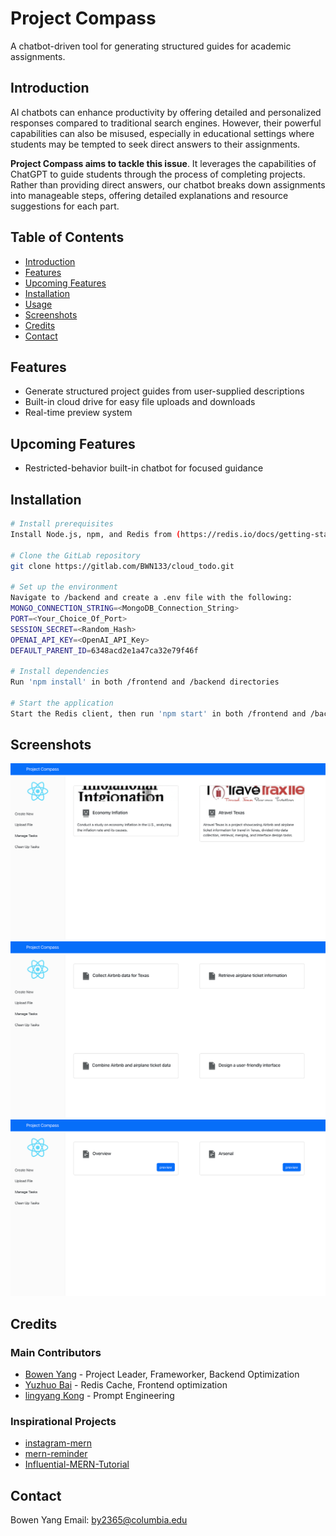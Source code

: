 # Project Compass

A chatbot-driven tool for generating structured guides for academic assignments.

## Introduction

AI chatbots can enhance productivity by offering detailed and personalized responses compared to traditional search engines. However, their powerful capabilities can also be misused, especially in educational settings where students may be tempted to seek direct answers to their assignments.

**Project Compass aims to tackle this issue**. It leverages the capabilities of ChatGPT to guide students through the process of completing projects. Rather than providing direct answers, our chatbot breaks down assignments into manageable steps, offering detailed explanations and resource suggestions for each part.

## Table of Contents

- [Introduction](#introduction)
- [Features](#features)
- [Upcoming Features](#upcoming-features)
- [Installation](#installation)
- [Usage](#usage)
- [Screenshots](#screenshots)
- [Credits](#credits)
- [Contact](#contact)

## Features

- Generate structured project guides from user-supplied descriptions
- Built-in cloud drive for easy file uploads and downloads
- Real-time preview system

## Upcoming Features

- Restricted-behavior built-in chatbot for focused guidance

## Installation

```bash
# Install prerequisites
Install Node.js, npm, and Redis from (https://redis.io/docs/getting-started/installation/install-redis-on-mac-os/)

# Clone the GitLab repository
git clone https://gitlab.com/BWN133/cloud_todo.git

# Set up the environment
Navigate to /backend and create a .env file with the following:
MONGO_CONNECTION_STRING=<MongoDB_Connection_String>
PORT=<Your_Choice_Of_Port>
SESSION_SECRET=<Random_Hash>
OPENAI_API_KEY=<OpenAI_API_Key>
DEFAULT_PARENT_ID=6348acd2e1a47ca32e79f46f

# Install dependencies
Run 'npm install' in both /frontend and /backend directories

# Start the application
Start the Redis client, then run 'npm start' in both /frontend and /backend directories.
```
## Screenshots
![Home Page](./ss/mainPage.png)
![Step Page](./ss/second.png)
![File Page](./ss/overView.png)


## Credits

### Main Contributors

- [Bowen Yang](www.linkedin.com/in/bowen-yang133) - Project Leader, Frameworker, Backend Optimization
- [Yuzhuo Bai](https://www.linkedin.com/in/yuzhuo-bai-0740491ab/) - Redis Cache, Frontend optimization
- [lingyang Kong](https://www.linkedin.com/in/lingyang-kong-52326b1b0/) - Prompt Engineering


### Inspirational Projects

- [instagram-mern](https://github.com/jigar-sable/instagram-mern)
- [mern-reminder](https://github.com/codinginflow/MERN-course)
- [Influential-MERN-Tutorial](https://www.youtube.com/watch?v=FcxjCPeicvU&t=11513s)


## Contact
Bowen Yang
Email: by2365@columbia.edu